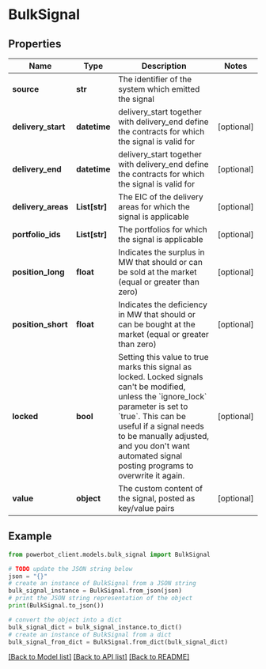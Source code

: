 # BulkSignal


## Properties

Name | Type | Description | Notes
------------ | ------------- | ------------- | -------------
**source** | **str** | The identifier of the system which emitted the signal | 
**delivery_start** | **datetime** | delivery_start together with delivery_end define the contracts for which the signal is valid for | [optional] 
**delivery_end** | **datetime** | delivery_start together with delivery_end define the contracts for which the signal is valid for | [optional] 
**delivery_areas** | **List[str]** | The EIC of the delivery areas for which the signal is applicable | [optional] 
**portfolio_ids** | **List[str]** | The portfolios for which the signal is applicable | [optional] 
**position_long** | **float** | Indicates the surplus in MW that should or can be sold at the market (equal or greater than zero) | [optional] 
**position_short** | **float** | Indicates the deficiency in MW that should or can be bought at the market (equal or greater than zero) | [optional] 
**locked** | **bool** | Setting this value to true marks this signal as locked. Locked signals can&#39;t be modified, unless the &#x60;ignore_lock&#x60; parameter is set to &#x60;true&#x60;. This can be useful if a signal needs to be manually adjusted, and you don&#39;t want automated signal posting programs to overwrite it again. | [optional] 
**value** | **object** | The custom content of the signal, posted as key/value pairs | [optional] 

## Example

```python
from powerbot_client.models.bulk_signal import BulkSignal

# TODO update the JSON string below
json = "{}"
# create an instance of BulkSignal from a JSON string
bulk_signal_instance = BulkSignal.from_json(json)
# print the JSON string representation of the object
print(BulkSignal.to_json())

# convert the object into a dict
bulk_signal_dict = bulk_signal_instance.to_dict()
# create an instance of BulkSignal from a dict
bulk_signal_from_dict = BulkSignal.from_dict(bulk_signal_dict)
```
[[Back to Model list]](../README.md#documentation-for-models) [[Back to API list]](../README.md#documentation-for-api-endpoints) [[Back to README]](../README.md)


